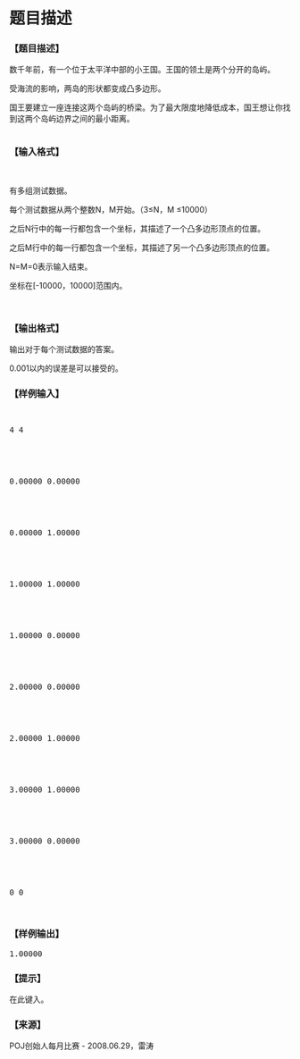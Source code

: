 # 题目描述


<h3>
【题目描述】
</h3>
<p>
数千年前，有一个位于太平洋中部的小王国。王国的领土是两个分开的岛屿。
</p>
<p>
受海流的影响，两岛的形状都变成凸多边形。
</p>
<p>
国王要建立一座连接这两个岛屿的桥梁。为了最大限度地降低成本，国王想让你找到这两个岛屿边界之间的最小距离。
</p>
<p>
<img src="http://poj.org/images/3608_1.gif" alt=""/> 
</p>
<h3>
【输入格式】
</h3>
<p>
<br/>
</p>
<p>
有多组测试数据。
</p>
<p>
每个测试数据从两个整数N，M开始。（3≤N，M ≤10000）
</p>
<p>
之后N行中的每一行都包含一个坐标，其描述了一个凸多边形顶点的位置。
</p>
<p>
之后M行中的每一行都包含一个坐标，其描述了另一个凸多边形顶点的位置。
</p>
<p>
N=M=0表示输入结束。
</p>
<p>
坐标在[-10000，10000]范围内。
</p>
<p>
<br/>
</p>
<h3>
【输出格式】
</h3>
<p>
输出对于每个测试数据的答案。
</p>
<p>
0.001以内的误差是可以接受的。
</p>
<h3>
【样例输入】
</h3>
<pre><p>
4 4
</p>

<p>
0.00000 0.00000
</p>

<p>
0.00000 1.00000
</p>

<p>
1.00000 1.00000
</p>

<p>
1.00000 0.00000
</p>

<p>
2.00000 0.00000
</p>

<p>
2.00000 1.00000
</p>

<p>
3.00000 1.00000
</p>

<p>
3.00000 0.00000
</p>

<p>
0 0
</p>
</pre>
<h3>
【样例输出】
</h3>
<pre>1.00000</pre>
<h3>
【提示】
</h3>
<p>
在此键入。
</p>
<h3>
【来源】
</h3>
<p>
POJ创始人每月比赛 - 2008.06.29，雷涛
</p>

